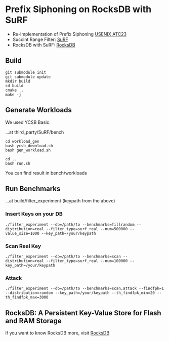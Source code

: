 # Prefix Siphoning on RocksDB with SuRF
- Re-Implementation of Prefix Siphoning [USENIX ATC23](https://www.usenix.org/conference/atc23/presentation/kaufman)
- Succint Range Filter: [SuRF](https://github.com/efficient/SuRF)
- RocksDB with SuRF: [RocksDB](https://github.com/efficient/rocksdb)

## Build
    git submodule init
    git submodule update
    mkdir build
    cd build
    cmake ..
    make -j

## Generate Workloads
We used YCSB Basic.

...at third_party/SuRF/bench

    cd workload_gen
    bash ycsb_download.sh
    bash gen_workload.sh

    cd ..
    bash run.sh

You can find result in bench/workloads

## Run Benchmarks
...at build/filter_experiment (keypath from the above)

### Insert Keys on your DB
    ./filter_experiment --db=/path/to --benchmarks=fillrandom --distribution=real --filter_type=surf_real --num=500000 --value_size=1000 --key_path=/your/keypath

### Scan Real Key
    ./filter_experiment --db=/path/to --benchmarks=scan --distribution=real --filter_type=surf_real --num=100000 --key_path=/your/keypath

### Attack
    ./filter_experiment --db=/path/to --benchmarks=scan,attack --findfpk=1 --distribution=random --key_path=/your/keypath --th_findfpk_min=20 --th_findfpk_max=3000
    

## RocksDB: A Persistent Key-Value Store for Flash and RAM Storage
If you want to know RocksDB more, visit [RocksDB](https://github.com/facebook/rocksdb)
